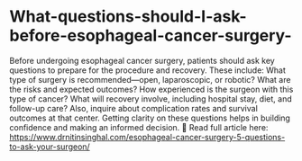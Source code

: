 # What-questions-should-I-ask-before-esophageal-cancer-surgery-
Before undergoing esophageal cancer surgery, patients should ask key questions to prepare for the procedure and recovery. These include: What type of surgery is recommended—open, laparoscopic, or robotic? What are the risks and expected outcomes? How experienced is the surgeon with this type of cancer? What will recovery involve, including hospital stay, diet, and follow-up care? Also, inquire about complication rates and survival outcomes at that center. Getting clarity on these questions helps in building confidence and making an informed decision.
🔗 Read full article here: https://www.drnitinsinghal.com/esophageal-cancer-surgery-5-questions-to-ask-your-surgeon/
